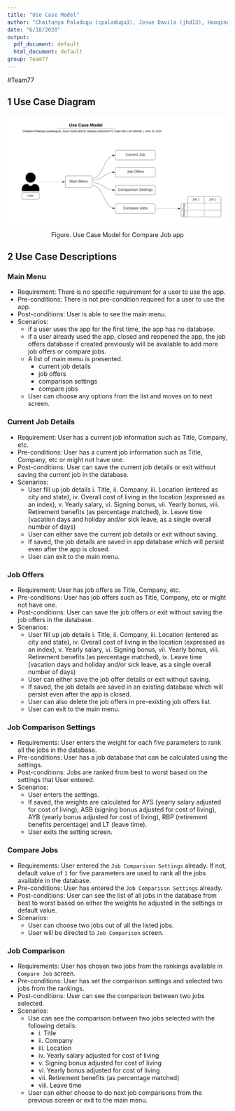 ```yaml
---
title: "Use Case Model"
author: "Chaitanya Paladugu (cpaladugu3), Josue Davila (jhd13), Haoqing Zhu(hzhu377), Kyaw Myo Lwin (klwin6)"
date: "6/18/2020"
output:
  pdf_document: default
  html_document: default
group: Team77
---
```


#Team77

## 1 Use Case Diagram

<p align="center">
<img src="img/usecasemodel.png" width="600"></p>
<p align="center">Figure. Use Case Model for Compare Job app</p>

## 2 Use Case Descriptions

### Main Menu
- Requirement: There is no specific requirement for a user to use the app. 
- Pre-conditions: There is not pre-condition required for a user to use the app. 
- Post-conditions: User is able to see the main menu.
- Scenarios:
  - if a user uses the app for the first time, the app has no database. 
  - if a user already used the app, closed and reopened the app, the job offers database if created previously will be available to add more job offers or compare jobs. 
  - A list of main menu is presented. 
    - current job details
    - job offers
    - comparison settings
    - compare jobs
  - User can choose any options from the list and moves on to next screen. 
  
### Current Job Details
- Requirement: User has a current job information such as Title, Company, etc.
- Pre-conditions: User has a current job information such as Title, Company, etc or might not have one.
- Post-conditions: User can save the current job details or exit without saving the current job in the database. 
- Scenarios:
  - User fill up job details i.	Title, ii.	Company, iii.	Location (entered as city and state), iv.	Overall cost of living in the location (expressed as an index), v.	Yearly salary, vi.	Signing bonus, vii.	Yearly bonus, viii.	Retirement benefits (as percentage matched), ix.	Leave time (vacation days and holiday and/or sick leave, as a single overall number of days)
  - User can either save the current job details or exit without saving. 
  - If saved, the job details are saved in app database which will persist even after the app is closed.
  - User can exit to the main menu. 

### Job Offers
- Requirement: User has job offers as Title, Company, etc.
- Pre-conditions: User has job offers such as Title, Company, etc or might not have one.
- Post-conditions: User can save the job offers or exit without saving the job offers in the database. 
- Scenarios:
  - User fill up job details i.	Title, ii.	Company, iii.	Location (entered as city and state), iv.	Overall cost of living in the location (expressed as an index), v.	Yearly salary, vi.	Signing bonus, vii.	Yearly bonus, viii.	Retirement benefits (as percentage matched), ix.	Leave time (vacation days and holiday and/or sick leave, as a single overall number of days)
  - User can either save the job offer details or exit without saving. 
  - If saved, the job details are saved in an existing database which will persist even after the app is closed.
  - User can also delete the job offers in pre-existing job offers list. 
  - User can exit to the main menu.  

### Job Comparison Settings 
- Requirements: User enters the weight for each five parameters to rank all the jobs in the database. 
- Pre-conditions: User has a job database that can be calculated using the settings. 
- Post-conditions: Jobs are ranked from best to worst based on the settings that User entered. 
- Scenarios:
  - User enters the settings.
  - If saved, the weights are calculated for AYS (yearly salary adjusted for cost of living), ASB (signing bonus adjusted for cost of living), AYB (yearly bonus adjusted for cost of living), RBP (retirement benefits percentage) and LT (leave time). 
  - User exits the setting screen. 


### Compare Jobs 
- Requirements: User entered the `Job Comparison Settings` already. If not, default value of `1` for five parameters are used to rank all the jobs available in the database. 
- Pre-conditions: User has entered the `Job Comparison Settings` already. 
- Post-conditions: User can see the list of all jobs in the database from best to worst based on either the weights he adjusted in the settings or default value. 
- Scenarios: 
  - User can choose two jobs out of all the listed jobs. 
  - User will be directed to `Job Comparison` screen. 
  
  
### Job Comparison
- Requirements: User has chosen two jobs from the rankings available in `Compare Job` screen.
- Pre-conditions: User has set the comparison settings and selected two jobs from the rankings.  
- Post-conditions: User can see the comparison between two jobs selected. 
- Scenarios: 
  - Use can see the comparison between two jobs selected with the following details:
    -  i.	Title
    - ii.	Company
    - iii.	Location
    - iv.	Yearly salary adjusted for cost of living
    - v.	Signing bonus adjusted for cost of living
    - vi.	Yearly bonus adjusted for cost of living
    - vii.	Retirement benefits (as percentage matched)
    - viii.	Leave time
  - User can either choose to do next job comparisons from the previous screen or exit to the main menu. 
